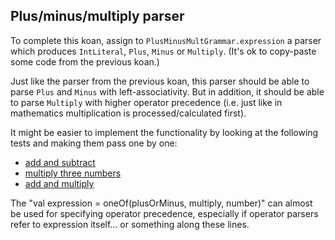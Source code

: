 ## Plus/minus/multiply parser

To complete this koan, assign to `PlusMinusMultGrammar.expression` a parser which produces
`IntLiteral`, `Plus`, `Minus` or `Multiply`. (It's ok to copy-paste some code from the previous koan.)

Just like the parser from the previous koan, this parser should be able to parse `Plus` and `Minus`
with left-associativity. But in addition, it should be able to parse `Multiply` with higher operator precedence
(i.e. just like in mathematics multiplication is processed/calculated first).

It might be easier to implement the functionality by looking at the following tests and making them pass one by one:
 - <a href="psi_element://Task9Tests#1 - add and subtract">add and subtract</a>
 - <a href="psi_element://Task9Tests#2 - multiply three numbers">multiply three numbers</a>
 - <a href="psi_element://Task9Tests#3 - add and multiply">add and multiply</a>

<div class="hint">
  The "val expression = oneOf(plusOrMinus, multiply, number)" can almost be used for specifying operator precedence, especially if operator parsers refer to expression itself... or something along these lines.
</div>